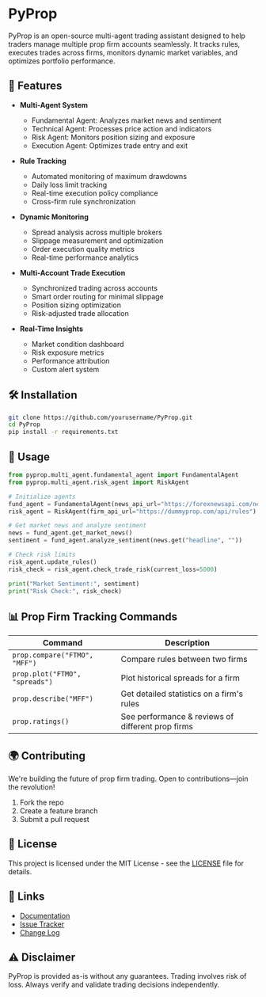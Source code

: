# PyProp

PyProp is an open-source multi-agent trading assistant designed to help traders manage multiple prop firm accounts seamlessly. It tracks rules, executes trades across firms, monitors dynamic market variables, and optimizes portfolio performance.

## 🚀 Features

- **Multi-Agent System**
  - Fundamental Agent: Analyzes market news and sentiment
  - Technical Agent: Processes price action and indicators
  - Risk Agent: Monitors position sizing and exposure
  - Execution Agent: Optimizes trade entry and exit

- **Rule Tracking**
  - Automated monitoring of maximum drawdowns
  - Daily loss limit tracking
  - Real-time execution policy compliance
  - Cross-firm rule synchronization

- **Dynamic Monitoring**
  - Spread analysis across multiple brokers
  - Slippage measurement and optimization
  - Order execution quality metrics
  - Real-time performance analytics

- **Multi-Account Trade Execution**
  - Synchronized trading across accounts
  - Smart order routing for minimal slippage
  - Position sizing optimization
  - Risk-adjusted trade allocation

- **Real-Time Insights**
  - Market condition dashboard
  - Risk exposure metrics
  - Performance attribution
  - Custom alert system

## 🛠 Installation

```bash
git clone https://github.com/yourusername/PyProp.git
cd PyProp
pip install -r requirements.txt
```

## 📖 Usage

```python
from pyprop.multi_agent.fundamental_agent import FundamentalAgent
from pyprop.multi_agent.risk_agent import RiskAgent

# Initialize agents
fund_agent = FundamentalAgent(news_api_url="https://forexnewsapi.com/news")
risk_agent = RiskAgent(firm_api_url="https://dummyprop.com/api/rules")

# Get market news and analyze sentiment
news = fund_agent.get_market_news()
sentiment = fund_agent.analyze_sentiment(news.get("headline", ""))

# Check risk limits
risk_agent.update_rules()
risk_check = risk_agent.check_trade_risk(current_loss=5000)

print("Market Sentiment:", sentiment)
print("Risk Check:", risk_check)
```

## 📊 Prop Firm Tracking Commands

| Command | Description |
|---------|------------|
| `prop.compare("FTMO", "MFF")` | Compare rules between two firms |
| `prop.plot("FTMO", "spreads")` | Plot historical spreads for a firm |
| `prop.describe("MFF")` | Get detailed statistics on a firm's rules |
| `prop.ratings()` | See performance & reviews of different prop firms |

## 🌍 Contributing

We're building the future of prop firm trading. Open to contributions—join the revolution!

1. Fork the repo
2. Create a feature branch
3. Submit a pull request

## 📝 License

This project is licensed under the MIT License - see the [LICENSE](LICENSE) file for details.

## 🔗 Links

- [Documentation](https://pyprop.readthedocs.io/)
- [Issue Tracker](https://github.com/yourusername/PyProp/issues)
- [Change Log](CHANGELOG.md)

## ⚠️ Disclaimer

PyProp is provided as-is without any guarantees. Trading involves risk of loss. Always verify and validate trading decisions independently.

